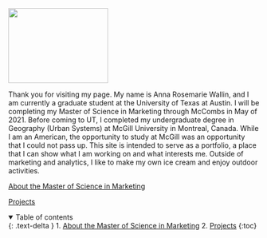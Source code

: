 <img src="https://user-images.githubusercontent.com/76073032/102819744-b58e6f00-4399-11eb-826f-932b57f9f670.png" width="200" height="150" />

Thank you for visiting my page. My name is Anna Rosemarie Wallin, and I am currently a graduate student at the University of Texas at Austin. I will be completing my Master of Science in Marketing through McCombs in May of 2021. Before coming to UT, I completed my undergraduate degree in Geography (Urban Systems) at McGill University in Montreal, Canada. While I am an American, the opportunity to study at McGill was an opportunity that I could not pass up. This site is intended to serve as a portfolio, a place that I can show what I am working on and what interests me. Outside of marketing and analytics, I like to make my own ice cream and enjoy outdoor activities. 

<a href="/about-the-master-of-science-in-marketing/" title="About the Master of Science in Marketing">About the Master of Science in Marketing</a>


<a href="/projects/" title="Projects">Projects</a>

<details open markdown="block">
  <summary>
    Table of contents
  </summary>
  {: .text-delta }
1. <a href="/about-the-master-of-science-in-marketing/" title="About the Master of Science in Marketing">About the Master of Science in Marketing</a>
2. <a href="/projects/" title="Projects">Projects</a>
{:toc}
</details>
